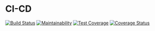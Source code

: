 # CI-CD
[![Build Status](https://travis-ci.com/tolls-3/CI-CD.svg?branch=master)](https://travis-ci.com/tolls-3/CI-CD)
[![Maintainability](https://api.codeclimate.com/v1/badges/0de71bb7a2a2ea5bdf9e/maintainability)](https://codeclimate.com/github/tolls-3/CI-CD/maintainability)
[![Test Coverage](https://api.codeclimate.com/v1/badges/0de71bb7a2a2ea5bdf9e/test_coverage)](https://codeclimate.com/github/tolls-3/CI-CD/test_coverage)
[![Coverage Status](https://coveralls.io/repos/github/tolls-3/CI-CD/badge.svg?branch=master)](https://coveralls.io/github/tolls-3/CI-CD?branch=master)